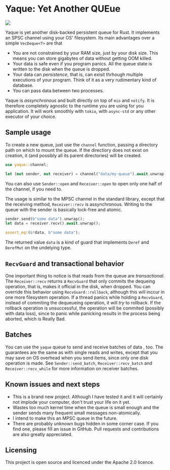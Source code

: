 # Yaque: Yet Another QUEue

<a href="https://docs.rs/yaque"><img src="https://docs.rs/yaque/badge.svg"></a>

Yaque is yet another disk-backed persistent queue for Rust. It implements
an SPSC channel using your OS' filesystem. Its main advantages over a simple
`VecDeque<T>` are that
* You are not constrained by your RAM size, just by your disk size. This
means you can store gigabytes of data without getting OOM killed.
* Your data is safe even if you program panics. All the queue state is
written to the disk when the queue is dropped.
* Your data can *persistence*, that is, can exisit thrhough multiple executions
of your program. Think of it as a very rudimentary kind of database.
* You can pass data between two processes.

Yaque is _assynchronous_ and built directly on top of `mio` and `notify`.
It is therefore completely agnostic to the runtime you are using for you
application. It will work smoothly with `tokio`, with `async-std` or any
other executor of your choice.

## Sample usage

To create a new queue, just use the `channel` function, passing a
directory path on which to mount the queue. If the directiory does not exist
on creation, it (and possibly all its parent directories) will be created.
```rust
use yaque::channel;

let (mut sender, mut receiver) = channel("data/my-queue").await.unwrap();
```
You can also use `Sender::open` and `Receiver::open` to open only one half
of the channel, if you need to.

The usage is similar to the MPSC channel in the standard library, except
that the receiving method, `Receiver::recv` is assynchronous. Writing to
the queue with the sender is basically lock-free and atomic.
```rust
sender.send(b"some data").unwrap();
let data = receiver.recv().await.unwrap();

assert_eq!(&*data, b"some data");
```
The returned value `data` is a kind of guard that implements `Deref` and
`DerefMut` on the undelying type.

## `RecvGuard` and transactional behavior

One important thing to notice is that reads from the queue are
_transactional_. The `Receiver::recv` returns a `RecvGuard` that only
commits the dequeing operation, that is, makes it official in the disk,
when dropped. You can override this behavior using `RecvGuard::rollback`,
although this will inccur in one more filesystem operation. If a thread
panics while holding a `RecvGuard`, instead of commiting the dequeueing
operation, it will _try_ to rollback. If the rollback operation is
unsuccessful, the operation will be commited (possibly with data loss),
since to panic while panicking results in the process being aborted, which
is Really Bad. 

## Batches

You can use the `yaque` queue to send and receive batches of data ,
too. The guarantees are the same as with single reads and writes, except
that you may save on OS overhead when you send items, since only one disk
operation is made. See `Sender::send_batch`, `Receiver::recv_batch` and
`Receiver::recv_while` for more information on receiver batches.

## Known issues and next steps

* This is a brand new project. Although I have tested it and it will
certainly not implode your computer, don't trust your life on it yet.
* Wastes too much kernel time when the queue is small enough and the sender
sends many frequent small messages non-atomically.
* I intend to make this an MPSC queue in the future.
* There are probably unknown bugs hidden in some corner case. If you find
one, please fill an issue in GitHub. Pull requests and contributions are
also greatly appreciated.

## Licensing

This project is open source and licenced under the Apache 2.0 licence.